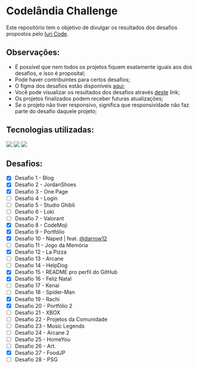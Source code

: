 # Codelândia Challenge

Este repositório tem o objetivo de divulgar os resultados dos desafios propostos pelo <a href="https://github.com/iuricode">Iuri Code</a>.

## Observações:
<ul>
  <li>É possível que nem todos os projetos fiquem exatamente iguais aos dos desafios, e isso é proposital;</li>
  <li>Pode haver contribuintes para certos desafios;</li>
  <li>O figma dos desafios estão disponíveis <a href="https://www.figma.com/file/Yb9IBH56g7T1hdIyZ3BMNO/Desafios---Codel%C3%A2ndia?node-id=624%3A2">aqui</a>;</li>
  <li>Você pode visualizar os resultados dos desafios através <a href="https://paulobarone.github.io/Codelandia-Challenge/disclosure/src/pages/">deste</a> link;</li>
  <li>Os projetos finalizados podem receber futuras atualizações;</li>
  <li>Se o projeto não tiver responsivo, significa que responsividade não faz parte do desafio daquele projeto;</li>
</ul>

## Tecnologias utilizadas:
<div>
  <img src="https://img.shields.io/badge/HTML5-E34F26?style=for-the-badge&logo=html5&logoColor=white">
  <img src="https://img.shields.io/badge/CSS3-1572B6?style=for-the-badge&logo=css3&logoColor=white">
  <img src="https://img.shields.io/badge/Figma-F24E1E?style=for-the-badge&logo=figma&logoColor=white">
</div>

## Desafios:

- [x] Desafio 1 - Blog <br/>
- [x] Desafio 2 - JordanShoes <br/>
- [x] Desafio 3 - One Page <br/>
- [ ] Desafio 4 - Login <br/>
- [ ] Desafio 5 - Studio Ghibli <br/>
- [ ] Desafio 6 - Loki <br/>
- [ ] Desafio 7 - Valorant <br/>
- [x] Desafio 8 - CodeMoji <br/>
- [x] Desafio 9 - Portfólio <br/>
- [x] Desafio 10 - Naped | feat. <a href="https://github.com/darrow12">@darrow12</a> <br/>
- [ ] Desafio 11 - Jogo da Memória <br/>
- [x] Desafio 12 - La Pizza <br/>
- [ ] Desafio 13 - Arcane <br/>
- [ ] Desafio 14 - HelpDog <br/>
- [x] Desafio 15 - README pro perfil do GitHub <br/>
- [x] Desafio 16 - Feliz Natal <br/>
- [ ] Desafio 17 - Kenai <br/>
- [ ] Desafio 18 - Spider-Man <br/>
- [x] Desafio 19 - Rachi <br/>
- [x] Desafio 20 - Portfólio 2 <br/>
- [ ] Desafio 21 - XBOX <br/>
- [ ] Desafio 22 - Projetos da Comunidade <br/>
- [ ] Desafio 23 - Music Legends <br/>
- [ ] Desafio 24 - Arcane 2 <br/>
- [ ] Desafio 25 - HomeYou <br/>
- [ ] Desafio 26 - Art. <br/>
- [x] Desafio 27 - FoodJP <br/>
- [ ] Desafio 28 - PSG <br/>
